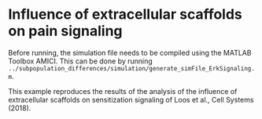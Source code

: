 # Influence of extracellular scaffolds on pain signaling

Before running, the simulation file needs to be compiled using the MATLAB Toolbox AMICI. This can be done by running
`../subpopulation_differences/simulation/generate_simFile_ErkSignaling.m`.

This example reproduces the results of the analysis of the influence of extracellular scaffolds on sensitization signaling of Loos et al., Cell Systems (2018).


